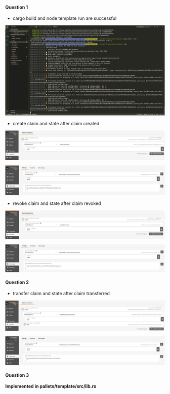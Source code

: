 #### Question 1
- cargo build and node template run are successful
<p align="center">
  <img src="./media/build_run_success.png">
</p>

- create claim and state after claim created
<p align="center">
  <img src="./media/create_claim.png">
</p>

<p align="center">
  <img src="./media/state_after_create_claim.png">
</p>

- revoke claim and state after claim revoked
<p align="center">
  <img src="./media/revoke_claim.png">
</p>

<p align="center">
  <img src="./media/state_after_revoke_claim.png">
</p>

#### Question 2
- transfer claim and state after claim transferred
<p align="center">
  <img src="./media/transfer_claim.png">
</p>

<p align="center">
  <img src="./media/state_after_transfer_claim.png">
</p>

#### Question 3
**Implemented in pallets/template/src/lib.rs**